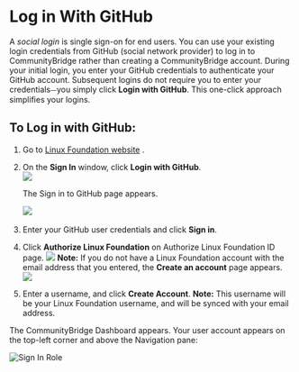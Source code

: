 # Log in With GitHub

A _social login_ is single sign-on for end users. You can use your existing login credentials from GitHub \(social network provider\) to log in to CommunityBridge rather than creating a CommunityBridge account. During your initial login, you enter your GitHub credentials to authenticate your GitHub account. Subsequent logins do not require you to enter your credentials⏤you simply click **Login with GitHub**. This one-click approach simplifies your logins.

## To Log in with GitHub: <a id="to-log-in-with-github"></a>

1. Go to [Linux Foundation website](https://lfx.platform.linuxfoundation.org/) .
2. On the **Sign In** window, click **Login with GitHub**.  
    ![](https://firebasestorage.googleapis.com/v0/b/gitbook-28427.appspot.com/o/assets%2F-LuGl2w4LzPpYJ8jx5ae%2F-M4N5Ixsz6n_niWmmhI0%2F-M4NBLJknocVK34ljUgX%2Flogin%20with%20github.png?alt=media&token=fe3218bc-cc79-443d-9326-9f4edd538bd9)

   The Sign in to GitHub page appears.

   ​![](https://firebasestorage.googleapis.com/v0/b/gitbook-28427.appspot.com/o/assets%2F-LuGl2w4LzPpYJ8jx5ae%2F-M4N5Ixsz6n_niWmmhI0%2F-M4NBPV7ZFbtuDMXmq76%2Fsign%20in%20to%20github.png?alt=media&token=1b4855b1-66c9-412b-b0bb-5d05bed3f732)

3. Enter your GitHub user credentials and click **Sign in**.
4. Click **Authorize Linux Foundation** on Authorize Linux Foundation ID page. ![](https://firebasestorage.googleapis.com/v0/b/gitbook-28427.appspot.com/o/assets%2F-LuGl2w4LzPpYJ8jx5ae%2F-M4N5Ixsz6n_niWmmhI0%2F-M4NDI5sPEjI9_9-pL8B%2Fgithub%20authorization.png?alt=media&token=11155e3b-7cb5-4b60-9da2-d4c8f7b9b812)  **Note:** If you do not have a Linux Foundation account with the email address that you entered, the **Create an account** page appears.  ![](https://firebasestorage.googleapis.com/v0/b/gitbook-28427.appspot.com/o/assets%2F-LuGl2w4LzPpYJ8jx5ae%2F-M4N5Ixsz6n_niWmmhI0%2F-M4NACUStDcTiRGz08oD%2Fcreate%20an%20account%20username.png?alt=media&token=d5eaf448-1cc1-4c9e-a00f-0e56f41ff3d8)
5. Enter a username, and click **Create Account**. **Note:** This username will be your Linux Foundation username, and will be synced with your email address.

The CommunityBridge Dashboard appears. Your user account appears on the top-left corner and above the Navigation pane:

​![Sign In Role](https://firebasestorage.googleapis.com/v0/b/gitbook-28427.appspot.com/o/assets%2F-LuGl2w4LzPpYJ8jx5ae%2F-LuGz82LqEUywqFA_GQT%2F-LuGz96uOla_zzNWxxk8%2Flfx-sign-in-role-identification.png?generation=1574407295014660&alt=media)​

